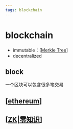 ```yaml
---
tags: blockchain
---
```

# blockchain

- immutable：[[Merkle Tree]]
- decentralized

## block

一个区块可以包含很多笔交易

## [[ethereum]]

## [[ZK|零知识]]

[//begin]: # "Autogenerated link references for markdown compatibility"
[Merkle Tree]: <concept/Merkle Tree.md> "Merkle Tree"
[ethereum]: ethereum.md "ethereum"
[ZK|零知识]: concept/ZK.md "零知识证明"
[//end]: # "Autogenerated link references"
